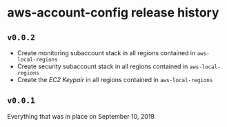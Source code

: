 # aws-account-config release history

## `v0.0.2`

* Create monitoring subaccount stack in all regions contained in
  `aws-local-regions`
* Create security subaccount stack in all regions contained in 
  `aws-local-regions`
* Create the _EC2 Keypair_ in all regions contained in
  `aws-local-regions`

## `v0.0.1`

Everything that was in place on September 10, 2019.
